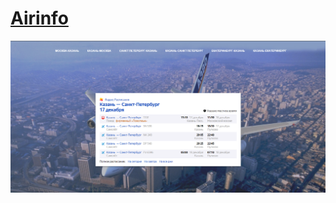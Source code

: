 # [Airinfo](http://khasanov.000.pe/Airinfo.github.io/)

[![main](https://github.com/RFPanda/Airinfo.github.io/blob/master/assets/main.png)](https://airinfo.ml)
